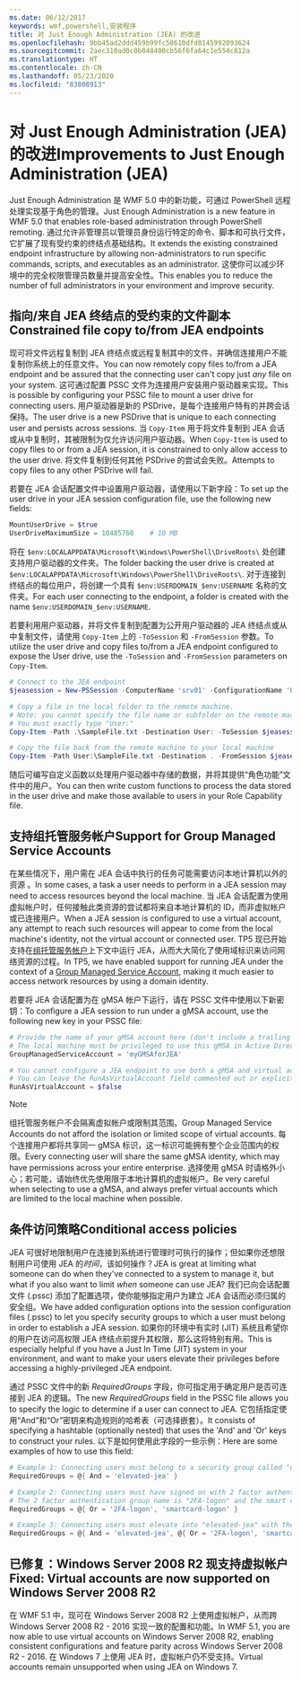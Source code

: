 ```yaml
---
ms.date: 06/12/2017
keywords: wmf,powershell,安装程序
title: 对 Just Enough Administration (JEA) 的改进
ms.openlocfilehash: 9bb45ad2ddd459b99fc58610dfd8145992093624
ms.sourcegitcommit: 2aec310ad0c0b048400cb56f6fa64c1e554c812a
ms.translationtype: HT
ms.contentlocale: zh-CN
ms.lasthandoff: 05/23/2020
ms.locfileid: "83808913"
---
```

# <a name="improvements-to-just-enough-administration-jea"></a><span data-ttu-id="3f631-103">对 Just Enough Administration (JEA) 的改进</span><span class="sxs-lookup"><span data-stu-id="3f631-103">Improvements to Just Enough Administration (JEA)</span></span>

<span data-ttu-id="3f631-104">Just Enough Administration 是 WMF 5.0 中的新功能，可通过 PowerShell 远程处理实现基于角色的管理。</span><span class="sxs-lookup"><span data-stu-id="3f631-104">Just Enough Administration is a new feature in WMF 5.0 that enables role-based administration through PowerShell remoting.</span></span> <span data-ttu-id="3f631-105">通过允许非管理员以管理员身份运行特定的命令、脚本和可执行文件，它扩展了现有受约束的终结点基础结构。</span><span class="sxs-lookup"><span data-stu-id="3f631-105">It extends the existing constrained endpoint infrastructure by allowing non-administrators to run specific commands, scripts, and executables as an administrator.</span></span> <span data-ttu-id="3f631-106">这使你可以减少环境中的完全权限管理员数量并提高安全性。</span><span class="sxs-lookup"><span data-stu-id="3f631-106">This enables you to reduce the number of full administrators in your environment and improve security.</span></span>

## <a name="constrained-file-copy-tofrom-jea-endpoints"></a><span data-ttu-id="3f631-107">指向/来自 JEA 终结点的受约束的文件副本</span><span class="sxs-lookup"><span data-stu-id="3f631-107">Constrained file copy to/from JEA endpoints</span></span>

<span data-ttu-id="3f631-108">现可将文件远程复制到 JEA 终结点或远程复制其中的文件，并确信连接用户不能复制你系统上的任意文件。</span><span class="sxs-lookup"><span data-stu-id="3f631-108">You can now remotely copy files to/from a JEA endpoint and be assured that the connecting user can't copy just *any* file on your system.</span></span> <span data-ttu-id="3f631-109">这可通过配置 PSSC 文件为连接用户安装用户驱动器来实现。</span><span class="sxs-lookup"><span data-stu-id="3f631-109">This is possible by configuring your PSSC file to mount a user drive for connecting users.</span></span> <span data-ttu-id="3f631-110">用户驱动器是新的 PSDrive，是每个连接用户特有的并跨会话保持。</span><span class="sxs-lookup"><span data-stu-id="3f631-110">The user drive is a new PSDrive that is unique to each connecting user and persists across sessions.</span></span> <span data-ttu-id="3f631-111">当 `Copy-Item` 用于将文件复制到 JEA 会话或从中复制时，其被限制为仅允许访问用户驱动器。</span><span class="sxs-lookup"><span data-stu-id="3f631-111">When `Copy-Item` is used to copy files to or from a JEA session, it is constrained to only allow access to the user drive.</span></span> <span data-ttu-id="3f631-112">将文件复制到任何其他 PSDrive 的尝试会失败。</span><span class="sxs-lookup"><span data-stu-id="3f631-112">Attempts to copy files to any other PSDrive will fail.</span></span>

<span data-ttu-id="3f631-113">若要在 JEA 会话配置文件中设置用户驱动器，请使用以下新字段：</span><span class="sxs-lookup"><span data-stu-id="3f631-113">To set up the user drive in your JEA session configuration file, use the following new fields:</span></span>

```powershell
MountUserDrive = $true
UserDriveMaximumSize = 10485760    # 10 MB
```

<span data-ttu-id="3f631-114">将在 `$env:LOCALAPPDATA\Microsoft\Windows\PowerShell\DriveRoots\` 处创建支持用户驱动器的文件夹。</span><span class="sxs-lookup"><span data-stu-id="3f631-114">The folder backing the user drive is created at `$env:LOCALAPPDATA\Microsoft\Windows\PowerShell\DriveRoots\`.</span></span> <span data-ttu-id="3f631-115">对于连接到终结点的每位用户，将创建一个具有 `$env:USERDOMAIN_$env:USERNAME` 名称的文件夹。</span><span class="sxs-lookup"><span data-stu-id="3f631-115">For each user connecting to the endpoint, a folder is created with the name `$env:USERDOMAIN_$env:USERNAME`.</span></span>

<span data-ttu-id="3f631-116">若要利用用户驱动器，并将文件复制到配置为公开用户驱动器的 JEA 终结点或从中复制文件，请使用 `Copy-Item` 上的 `-ToSession` 和 `-FromSession` 参数。</span><span class="sxs-lookup"><span data-stu-id="3f631-116">To utilize the user drive and copy files to/from a JEA endpoint configured to expose the User drive, use the `-ToSession` and `-FromSession` parameters on `Copy-Item`.</span></span>

```powershell
# Connect to the JEA endpoint
$jeasession = New-PSSession -ComputerName 'srv01' -ConfigurationName 'UserDemo'

# Copy a file in the local folder to the remote machine.
# Note: you cannot specify the file name or subfolder on the remote machine.
# You must exactly type "User:"
Copy-Item -Path .\SampleFile.txt -Destination User: -ToSession $jeasession

# Copy the file back from the remote machine to your local machine
Copy-Item -Path User:\SampleFile.txt -Destination . -FromSession $jeasession
```

<span data-ttu-id="3f631-117">随后可编写自定义函数以处理用户驱动器中存储的数据，并将其提供“角色功能”文件中的用户。</span><span class="sxs-lookup"><span data-stu-id="3f631-117">You can then write custom functions to process the data stored in the user drive and make those available to users in your Role Capability file.</span></span>

## <a name="support-for-group-managed-service-accounts"></a><span data-ttu-id="3f631-118">支持组托管服务帐户</span><span class="sxs-lookup"><span data-stu-id="3f631-118">Support for Group Managed Service Accounts</span></span>

<span data-ttu-id="3f631-119">在某些情况下，用户需在 JEA 会话中执行的任务可能需要访问本地计算机以外的资源 。</span><span class="sxs-lookup"><span data-stu-id="3f631-119">In some cases, a task a user needs to perform in a JEA session may need to access resources beyond the local machine.</span></span> <span data-ttu-id="3f631-120">当 JEA 会话配置为使用虚拟帐户时，任何接触此类资源的尝试都将来自本地计算机的 ID，而非虚拟帐户或已连接用户。</span><span class="sxs-lookup"><span data-stu-id="3f631-120">When a JEA session is configured to use a virtual account, any attempt to reach such resources will appear to come from the local machine's identity, not the virtual account or connected user.</span></span> <span data-ttu-id="3f631-121">TP5 现已开始支持在[组托管服务帐户](/previous-versions/windows/it-pro/windows-server-2012-R2-and-2012/jj128431\(v=ws.11\))上下文中运行 JEA，从而大大简化了使用域标识来访问网络资源的过程。</span><span class="sxs-lookup"><span data-stu-id="3f631-121">In TP5, we have enabled support for running JEA under the context of a [Group Managed Service Account](/previous-versions/windows/it-pro/windows-server-2012-R2-and-2012/jj128431\(v=ws.11\)), making it much easier to access network resources by using a domain identity.</span></span>

<span data-ttu-id="3f631-122">若要将 JEA 会话配置为在 gMSA 帐户下运行，请在 PSSC 文件中使用以下新密钥：</span><span class="sxs-lookup"><span data-stu-id="3f631-122">To configure a JEA session to run under a gMSA account, use the following new key in your PSSC file:</span></span>

```powershell
# Provide the name of your gMSA account here (don't include a trailing $)
# The local machine must be privileged to use this gMSA in Active Directory
GroupManagedServiceAccount = 'myGMSAforJEA'

# You cannot configure a JEA endpoint to use both a gMSA and virtual account
# You can leave the RunAsVirtualAccount field commented out or explicitly set it to false
RunAsVirtualAccount = $false
```

> [!NOTE]
> <span data-ttu-id="3f631-123">组托管服务帐户不会隔离虚拟帐户或限制其范围。</span><span class="sxs-lookup"><span data-stu-id="3f631-123">Group Managed Service Accounts do not afford the isolation or limited scope of virtual accounts.</span></span>
> <span data-ttu-id="3f631-124">每个连接用户都将共享同一 gMSA 标识，这一标识可能拥有整个企业范围内的权限。</span><span class="sxs-lookup"><span data-stu-id="3f631-124">Every connecting user will share the same gMSA identity, which may have permissions across your entire enterprise.</span></span> <span data-ttu-id="3f631-125">选择使用 gMSA 时请格外小心；若可能，请始终优先使用限于本地计算机的虚拟帐户。</span><span class="sxs-lookup"><span data-stu-id="3f631-125">Be very careful when selecting to use a gMSA, and always prefer virtual accounts which are limited to the local machine when possible.</span></span>

## <a name="conditional-access-policies"></a><span data-ttu-id="3f631-126">条件访问策略</span><span class="sxs-lookup"><span data-stu-id="3f631-126">Conditional access policies</span></span>

<span data-ttu-id="3f631-127">JEA 可很好地限制用户在连接到系统进行管理时可执行的操作；但如果你还想限制用户可使用 JEA 的*时间*，该如何操作？</span><span class="sxs-lookup"><span data-stu-id="3f631-127">JEA is great at limiting what someone can do when they've connected to a system to manage it, but what if you also want to limit *when* someone can use JEA?</span></span> <span data-ttu-id="3f631-128">我们已向会话配置文件 (.pssc) 添加了配置选项，使你能够指定用户为建立 JEA 会话而必须归属的安全组。</span><span class="sxs-lookup"><span data-stu-id="3f631-128">We have added configuration options into the session configuration files (.pssc) to let you specify security groups to which a user must belong in order to establish a JEA session.</span></span> <span data-ttu-id="3f631-129">如果你的环境中有实时 (JIT) 系统且希望你的用户在访问高权限 JEA 终结点前提升其权限，那么这将特别有用。</span><span class="sxs-lookup"><span data-stu-id="3f631-129">This is especially helpful if you have a Just In Time (JIT) system in your environment, and want to make your users elevate their privileges before accessing a highly-privileged JEA endpoint.</span></span>

<span data-ttu-id="3f631-130">通过 PSSC 文件中的新 *RequiredGroups* 字段，你可指定用于确定用户是否可连接到 JEA 的逻辑。</span><span class="sxs-lookup"><span data-stu-id="3f631-130">The new *RequiredGroups* field in the PSSC file allows you to specify the logic to determine if a user can connect to JEA.</span></span> <span data-ttu-id="3f631-131">它包括指定使用“And”和“Or”密钥来构造规则的哈希表（可选择嵌套）。</span><span class="sxs-lookup"><span data-stu-id="3f631-131">It consists of specifying a hashtable (optionally nested) that uses the 'And' and 'Or' keys to construct your rules.</span></span> <span data-ttu-id="3f631-132">以下是如何使用此字段的一些示例：</span><span class="sxs-lookup"><span data-stu-id="3f631-132">Here are some examples of how to use this field:</span></span>

```powershell
# Example 1: Connecting users must belong to a security group called "elevated-jea"
RequiredGroups = @{ And = 'elevated-jea' }

# Example 2: Connecting users must have signed on with 2 factor authentication or a smart card
# The 2 factor authentication group name is "2FA-logon" and the smart card group name is "smartcard-logon"
RequiredGroups = @{ Or = '2FA-logon', 'smartcard-logon' }

# Example 3: Connecting users must elevate into "elevated-jea" with their JIT system and have logged on with 2FA or a smart card
RequiredGroups = @{ And = 'elevated-jea', @{ Or = '2FA-logon', 'smartcard-logon' }}
```

## <a name="fixed-virtual-accounts-are-now-supported-on-windows-server-2008-r2"></a><span data-ttu-id="3f631-133">已修复：Windows Server 2008 R2 现支持虚拟帐户</span><span class="sxs-lookup"><span data-stu-id="3f631-133">Fixed: Virtual accounts are now supported on Windows Server 2008 R2</span></span>

<span data-ttu-id="3f631-134">在 WMF 5.1 中，现可在 Windows Server 2008 R2 上使用虚拟帐户，从而跨 Windows Server 2008 R2 - 2016 实现一致的配置和功能。</span><span class="sxs-lookup"><span data-stu-id="3f631-134">In WMF 5.1, you are now able to use virtual accounts on Windows Server 2008 R2, enabling consistent configurations and feature parity across Windows Server 2008 R2 - 2016.</span></span> <span data-ttu-id="3f631-135">在 Windows 7 上使用 JEA 时，虚拟帐户仍不受支持。</span><span class="sxs-lookup"><span data-stu-id="3f631-135">Virtual accounts remain unsupported when using JEA on Windows 7.</span></span>
